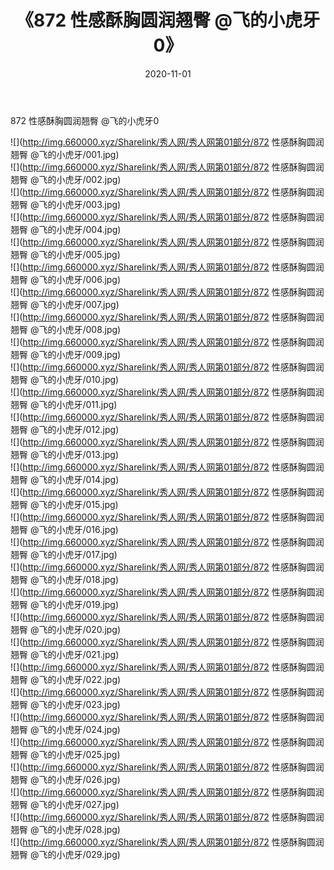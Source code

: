 ﻿---
layout: post
title:  《872 性感酥胸圆润翘臀 @飞的小虎牙0》
date:   2020-11-01
img: http://img.660000.xyz/Sharelink/秀人网/秀人网第01部分/872 性感酥胸圆润翘臀 @飞的小虎牙0/000.jpg
categories: [美女, 清纯, 唯美]
---

872 性感酥胸圆润翘臀 @飞的小虎牙0

  ![](http://img.660000.xyz/Sharelink/秀人网/秀人网第01部分/872 性感酥胸圆润翘臀 @飞的小虎牙/001.jpg) <br> ![](http://img.660000.xyz/Sharelink/秀人网/秀人网第01部分/872 性感酥胸圆润翘臀 @飞的小虎牙/002.jpg) <br> ![](http://img.660000.xyz/Sharelink/秀人网/秀人网第01部分/872 性感酥胸圆润翘臀 @飞的小虎牙/003.jpg) <br> ![](http://img.660000.xyz/Sharelink/秀人网/秀人网第01部分/872 性感酥胸圆润翘臀 @飞的小虎牙/004.jpg) <br> ![](http://img.660000.xyz/Sharelink/秀人网/秀人网第01部分/872 性感酥胸圆润翘臀 @飞的小虎牙/005.jpg) <br> ![](http://img.660000.xyz/Sharelink/秀人网/秀人网第01部分/872 性感酥胸圆润翘臀 @飞的小虎牙/006.jpg) <br> ![](http://img.660000.xyz/Sharelink/秀人网/秀人网第01部分/872 性感酥胸圆润翘臀 @飞的小虎牙/007.jpg) <br> ![](http://img.660000.xyz/Sharelink/秀人网/秀人网第01部分/872 性感酥胸圆润翘臀 @飞的小虎牙/008.jpg) <br> ![](http://img.660000.xyz/Sharelink/秀人网/秀人网第01部分/872 性感酥胸圆润翘臀 @飞的小虎牙/009.jpg) <br> ![](http://img.660000.xyz/Sharelink/秀人网/秀人网第01部分/872 性感酥胸圆润翘臀 @飞的小虎牙/010.jpg) <br> ![](http://img.660000.xyz/Sharelink/秀人网/秀人网第01部分/872 性感酥胸圆润翘臀 @飞的小虎牙/011.jpg) <br> ![](http://img.660000.xyz/Sharelink/秀人网/秀人网第01部分/872 性感酥胸圆润翘臀 @飞的小虎牙/012.jpg) <br> ![](http://img.660000.xyz/Sharelink/秀人网/秀人网第01部分/872 性感酥胸圆润翘臀 @飞的小虎牙/013.jpg) <br> ![](http://img.660000.xyz/Sharelink/秀人网/秀人网第01部分/872 性感酥胸圆润翘臀 @飞的小虎牙/014.jpg) <br> ![](http://img.660000.xyz/Sharelink/秀人网/秀人网第01部分/872 性感酥胸圆润翘臀 @飞的小虎牙/015.jpg) <br> ![](http://img.660000.xyz/Sharelink/秀人网/秀人网第01部分/872 性感酥胸圆润翘臀 @飞的小虎牙/016.jpg) <br> ![](http://img.660000.xyz/Sharelink/秀人网/秀人网第01部分/872 性感酥胸圆润翘臀 @飞的小虎牙/017.jpg) <br> ![](http://img.660000.xyz/Sharelink/秀人网/秀人网第01部分/872 性感酥胸圆润翘臀 @飞的小虎牙/018.jpg) <br> ![](http://img.660000.xyz/Sharelink/秀人网/秀人网第01部分/872 性感酥胸圆润翘臀 @飞的小虎牙/019.jpg) <br> ![](http://img.660000.xyz/Sharelink/秀人网/秀人网第01部分/872 性感酥胸圆润翘臀 @飞的小虎牙/020.jpg) <br> ![](http://img.660000.xyz/Sharelink/秀人网/秀人网第01部分/872 性感酥胸圆润翘臀 @飞的小虎牙/021.jpg) <br> ![](http://img.660000.xyz/Sharelink/秀人网/秀人网第01部分/872 性感酥胸圆润翘臀 @飞的小虎牙/022.jpg) <br> ![](http://img.660000.xyz/Sharelink/秀人网/秀人网第01部分/872 性感酥胸圆润翘臀 @飞的小虎牙/023.jpg) <br> ![](http://img.660000.xyz/Sharelink/秀人网/秀人网第01部分/872 性感酥胸圆润翘臀 @飞的小虎牙/024.jpg) <br> ![](http://img.660000.xyz/Sharelink/秀人网/秀人网第01部分/872 性感酥胸圆润翘臀 @飞的小虎牙/025.jpg) <br> ![](http://img.660000.xyz/Sharelink/秀人网/秀人网第01部分/872 性感酥胸圆润翘臀 @飞的小虎牙/026.jpg) <br> ![](http://img.660000.xyz/Sharelink/秀人网/秀人网第01部分/872 性感酥胸圆润翘臀 @飞的小虎牙/027.jpg) <br> ![](http://img.660000.xyz/Sharelink/秀人网/秀人网第01部分/872 性感酥胸圆润翘臀 @飞的小虎牙/028.jpg) <br> ![](http://img.660000.xyz/Sharelink/秀人网/秀人网第01部分/872 性感酥胸圆润翘臀 @飞的小虎牙/029.jpg) <br>
